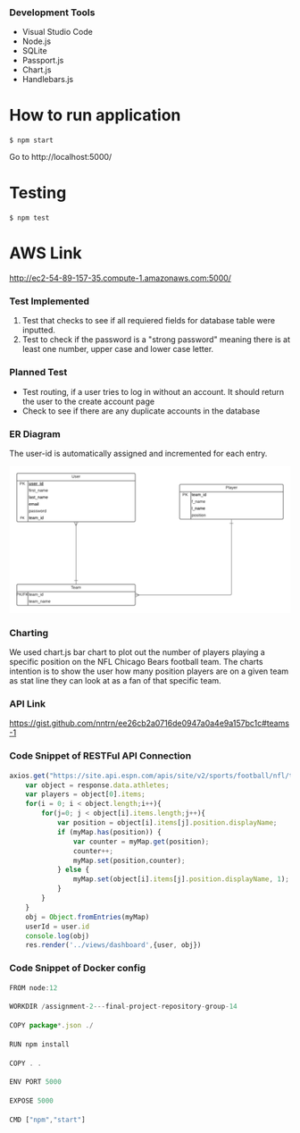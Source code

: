 ### Development Tools
- Visual Studio Code 
- Node.js
- SQLite
- Passport.js
- Chart.js
- Handlebars.js

# How to run application
```
$ npm start
```
Go to http://localhost:5000/

# Testing
```
$ npm test
```
# AWS Link
http://ec2-54-89-157-35.compute-1.amazonaws.com:5000/

### Test Implemented
1. Test that checks to see if all requiered fields for database table were inputted.
2. Test to check if the password is a "strong password" meaning there is at least one number, upper case and lower case letter.

### Planned Test
- Test routing, if a user tries to log in without an account. It should return the user to the create account page
- Check to see if there are any duplicate accounts in the database

### ER Diagram
The user-id is automatically assigned and incremented for each entry.

![erdiagram.png](erdiagram.png)

### Charting
We used chart.js bar chart to plot out the number of players playing a specific position on the NFL Chicago Bears football team.
The charts intention is to show the user how many position players are on a given team as stat line they can look at as a fan of that specific team.

### API Link
https://gist.github.com/nntrn/ee26cb2a0716de0947a0a4e9a157bc1c#teams-1

### Code Snippet of RESTFul API Connection

```javascript
axios.get("https://site.api.espn.com/apis/site/v2/sports/football/nfl/teams/3/roster").then(function(response){
    var object = response.data.athletes;
    var players = object[0].items;
    for(i = 0; i < object.length;i++){
        for(j=0; j < object[i].items.length;j++){
            var position = object[i].items[j].position.displayName;
            if (myMap.has(position)) {
                var counter = myMap.get(position);
                counter++;
                myMap.set(position,counter);
            } else {
                myMap.set(object[i].items[j].position.displayName, 1);
            }
        }
    }
    obj = Object.fromEntries(myMap)
    userId = user.id
    console.log(obj)
    res.render('../views/dashboard',{user, obj})

```


### Code Snippet of Docker config
```javascript
FROM node:12

WORKDIR /assignment-2---final-project-repository-group-14

COPY package*.json ./

RUN npm install 

COPY . .

ENV PORT 5000

EXPOSE 5000

CMD ["npm","start"]
```

